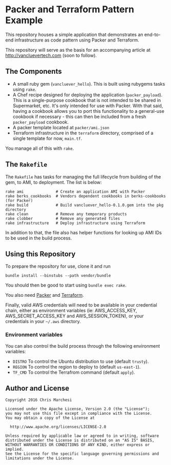 # Packer and Terraform Pattern Example

This repository houses a simple application that demonstrates an end-to-end
infrastructure as code pattern using Packer and Terraform.

This repository will serve as the basis for an accompanying article at
http://vancluevertech.com (soon to follow).

## The Components

 * A small ruby gem (`vancluever_hello`). This is built using rubygems tasks
   using `rake`.
 * A Chef recipe designed for deploying the application (`packer_payload`).
   This is a single-purpose cookbook that is not intended to be shared in
   Supermarket, etc. It's only intended for use with Packer. With that said,
   having a cookbook allows you to port this functionality to a general-use
   cookbook if necessary - this can then be included from a fresh
   `packer_payload` cookbook.
 * A packer template located at `packer/ami.json`
 * Terraform infrastructure in the `terraform` directory, comprised of a single
   template for now, `main.tf`.

You manage all of this with `rake`.

## The `Rakefile`

The `Rakefile` has tasks for managing the full lifecycle from building of the
gem, to AMI, to deployment. The list is below:

```
rake ami              # Create an application AMI with Packer
rake berks_cookbooks  # Vendors dependent cookbooks in berks-cookbooks (for Packer)
rake build            # Build vancluever_hello-0.1.0.gem into the pkg directory
rake clean            # Remove any temporary products
rake clobber          # Remove any generated files
rake infrastructure   # Deploy infrastructure using Terraform
```

In addition to that, the file also has helper functions for looking up
AMI IDs to be used in the build process.

## Using this Repository

To prepare the repository for use, clone it and run

```
bundle install --binstubs --path vendor/bundle
```

You should then be good to start using `bundle exec rake`.

You also need [Packer](https://www.packer.io/) and
[Terraform](https://www.terraform.io/).

Finally, valid AWS credentials will need to be available in your credential
chain, either as environment variables (ie: AWS_ACCESS_KEY,
AWS_SECRET_ACCESS_KEY and AWS_SESSION_TOKEN), or your credentials in your
`~/.aws` directory.

### Environment variables

You can also control the build process through the following environment
variables:

 * `DISTRO` To control the Ubuntu distribution to use (default `trusty`).
 * `REGION` To control the region to deploy to (default `us-east-1`).
 * `TF_CMD` To control the Terrafrom command (default `apply`).

## Author and License

```
Copyright 2016 Chris Marchesi

Licensed under the Apache License, Version 2.0 (the "License");
you may not use this file except in compliance with the License.
You may obtain a copy of the License at

  http://www.apache.org/licenses/LICENSE-2.0

Unless required by applicable law or agreed to in writing, software
distributed under the License is distributed on an "AS IS" BASIS,
WITHOUT WARRANTIES OR CONDITIONS OF ANY KIND, either express or implied.
See the License for the specific language governing permissions and
limitations under the License.
```
